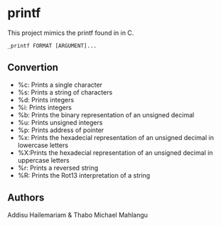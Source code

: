# printf
This project mimics the printf found in in C.

`_printf FORMAT [ARGUMENT]...`
## Convertion
- %c: Prints a single character
- %s: Prints a string of characters
- %d: Prints integers
- %i: Prints integers
- %b: Prints the binary representation of an unsigned decimal
- %u: Prints unsigned integers
- %p: Prints address of pointer
- %x: Prints the hexadecial representation of an unsigned decimal in lowercase letters
- %X:Prints the hexadecial representation of an unsigned decimal in uppercase letters
- %r: Prints a reversed string
- %R: Prints the Rot13 interpretation of a string

## Authors
Addisu Hailemariam & Thabo Michael Mahlangu
